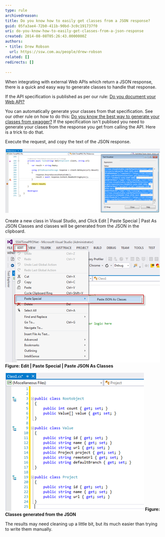 ```yaml
---
type: rule
archivedreason: 
title: Do you know how to easily get classes from a JSON response?
guid: 05fa3ae4-72b0-411b-90bd-3c0c191737f0
uri: do-you-know-how-to-easily-get-classes-from-a-json-response
created: 2014-08-08T05:26:43.0000000Z
authors:
- title: Drew Robson
  url: https://ssw.com.au/people/drew-robson
related: []
redirects: []

---
```


When integrating with external Web APIs which return a JSON response, there is a quick and easy way to generate classes to handle that response.

<!--endintro-->



If the API specification is published as per our rule: [Do you document your Web API?](/do-you-document-your-webapi)

You can automatically generate your classes from that specification. See our other rule on how to do this: [Do you know the best way to generate your classes from swagger?](/the-best-way-the-best-way-to-generate-your-entities-from-swagger)
If the specification isn't publised you need to generate your clases from the response you get from calling the API. Here is a trick to do that.

Execute the request, and copy the text of the JSON response.

![](8-08-2014-3-41-23-PM-compressor.png)

Create a new class in Visual Studio, and Click Edit | Paste Special | Past As JSON Classes and classes will be generated from the JSON in the clipboard.

![](8-08-2014-3-53-17-PM-compressor.png)
 **Figure: Edit | Paste Special | Paste JSON As Classes**

![](8-08-2014-3-56-34-PM-compressor.png)
 **Figure: Classes generated from the JSON**

The results may need cleaning up a little bit, but its much easier than trying to write them manually.
